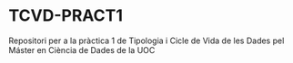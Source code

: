 # TCVD-PRACT1
Repositori per a la pràctica 1 de Tipologia i Cicle de Vida de les Dades pel Máster en Ciència de Dades de la UOC
